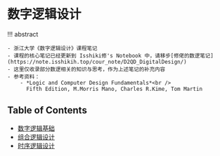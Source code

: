 # 数字逻辑设计

!!! abstract

    - 浙江大学《数字逻辑设计》课程笔记
    - 课程的核心笔记已经更新到 Isshiki修's Notebook 中，请移步[修佬的数逻笔记](https://note.isshikih.top/cour_note/D2QD_DigitalDesign/)
    - 这里仅收录部分数逻相关的知识与思考，作为上述笔记的补充内容
    - 参考资料：
        - *Logic and Computer Design Fundamentals*<br />
          Fifth Edition, M.Morris Mano, Charles R.Kime, Tom Martin

## Table of Contents

- [数字逻辑基础](note1.md)
- [组合逻辑设计](note2.md)
- [时序逻辑设计](note3.md)